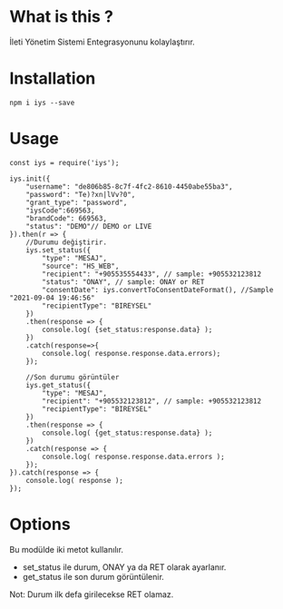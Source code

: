 
# What is this ?
İleti Yönetim Sistemi Entegrasyonunu kolaylaştırır.


# Installation
```
npm i iys --save
```

# Usage
```
const iys = require('iys');

iys.init({
    "username": "de806b85-8c7f-4fc2-8610-4450abe55ba3",
    "password": "Te)?xn|lVv?0",
    "grant_type": "password",
    "iysCode":669563,
    "brandCode": 669563,
    "status": "DEMO"// DEMO or LIVE
}).then(r => {
    //Durumu değiştirir.
    iys.set_status({
        "type": "MESAJ",
        "source": "HS_WEB",
        "recipient": "+905535554433", // sample: +905532123812
        "status": "ONAY", // sample: ONAY or RET
        "consentDate": iys.convertToConsentDateFormat(), //Sample "2021-09-04 19:46:56"
        "recipientType": "BIREYSEL"
    })
    .then(response => {
        console.log( {set_status:response.data} );
    })
    .catch(response=>{
        console.log( response.response.data.errors);
    });

    //Son durumu görüntüler
    iys.get_status({
        "type": "MESAJ",
        "recipient": "+905532123812", // sample: +905532123812
        "recipientType": "BIREYSEL"
    }) 
    .then(response => {
        console.log( {get_status:response.data} );
    })
    .catch(response => {
        console.log( response.response.data.errors );
    });
}).catch(response => {
    console.log( response );
});
```



# Options

Bu modülde iki metot kullanılır.

* set_status ile durum, ONAY ya da RET olarak ayarlanır.
* get_status ile son durum görüntülenir.


Not: Durum ilk defa girilecekse RET olamaz.
